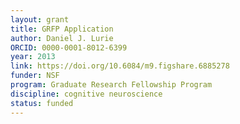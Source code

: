 ```yaml
---
layout: grant
title: GRFP Application
author: Daniel J. Lurie
ORCID: 0000-0001-8012-6399
year: 2013
link: https://doi.org/10.6084/m9.figshare.6885278
funder: NSF
program: Graduate Research Fellowship Program
discipline: cognitive neuroscience
status: funded
---
```


